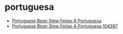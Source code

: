 # portuguesa

 * [Portuguese Bean Stew Feijao A Portuguesa](../../index/p/portuguese-bean-stew-feijao-a-portuguesa-104387.json)
 * [Portuguese Bean Stew Feijao A Portuguesa 104387](../../index/p/portuguese-bean-stew-feijao-a-portuguesa-104387.json)
